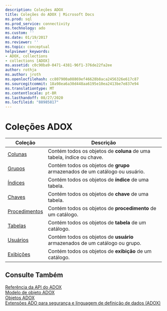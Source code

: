 ```yaml
---
description: Coleções ADOX
title: Coleções do ADOX | Microsoft Docs
ms.prod: sql
ms.prod_service: connectivity
ms.technology: ado
ms.custom: ''
ms.date: 01/19/2017
ms.reviewer: ''
ms.topic: conceptual
helpviewer_keywords:
- ADOX, collections
- collections [ADOX]
ms.assetid: c0c90ba9-0471-4381-96f1-376de22fa2ee
author: rothja
ms.author: jroth
ms.openlocfilehash: cc807900a08869ef46628b8aca2456326e617c87
ms.sourcegitcommit: 18a98ea6a30d448aa6195e10ea2413be7e837e94
ms.translationtype: MT
ms.contentlocale: pt-BR
ms.lasthandoff: 08/27/2020
ms.locfileid: "88985817"
---
```

# <a name="adox-collections"></a>Coleções ADOX

|Coleção|Descrição|  
|-|-|  
|[Colunas](./columns-collection-adox.md)|Contém todos os objetos de **coluna** de uma tabela, índice ou chave.|  
|[Grupos](./groups-collection-adox.md)|Contém todos os objetos de **grupo** armazenados de um catálogo ou usuário.|  
|[Índices](./indexes-collection-adox.md)|Contém todos os objetos de **índice** de uma tabela.|  
|[Chaves](./keys-collection-adox.md)|Contém todos os objetos de **chave** de uma tabela.|  
|[Procedimentos](./procedures-collection-adox.md)|Contém todos os objetos de **procedimento** de um catálogo.|  
|[Tabelas](./tables-collection-adox.md)|Contém todos os objetos de **tabela** de um catálogo.|  
|[Usuários](./users-collection-adox.md)|Contém todos os objetos de **usuário** armazenados de um catálogo ou grupo.|  
|[Exibições](./views-collection-adox.md)|Contém todos os objetos de **exibição** de um catálogo.|  
  
## <a name="see-also"></a>Consulte Também  
 [Referência da API do ADOX](./adox-object-model.md?view=sql-server-ver15)   
 [Modelo de objeto ADOX](./adox-object-model.md)   
 [Objetos ADOX](./adox-objects.md)   
 [Extensões ADO para segurança e linguagem de definição de dados (ADOX)](../../guide/extensions/ado-extensions-for-data-definition-language-and-security-adox.md)